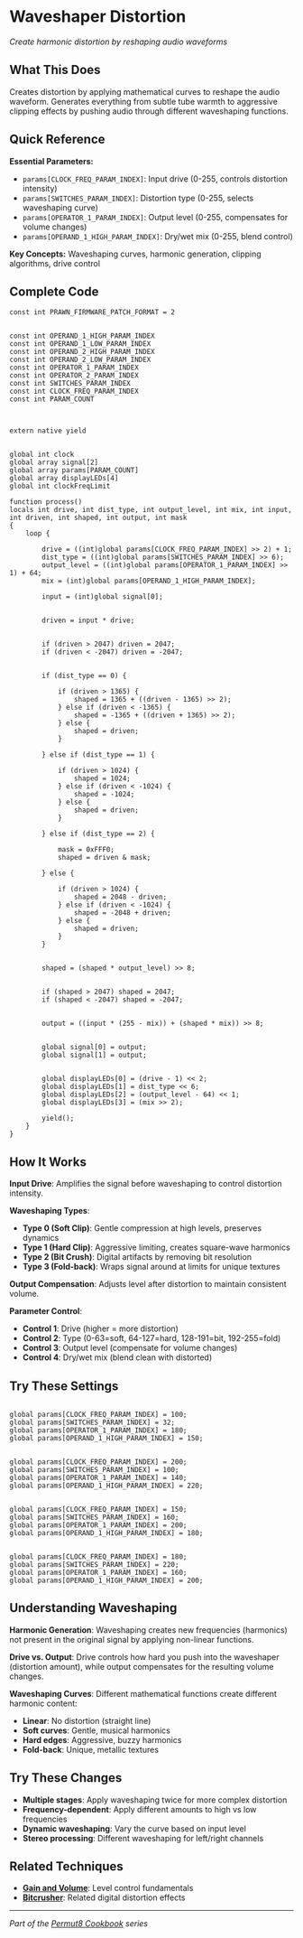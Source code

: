# Waveshaper Distortion

*Create harmonic distortion by reshaping audio waveforms*

## What This Does

Creates distortion by applying mathematical curves to reshape the audio waveform. Generates everything from subtle tube warmth to aggressive clipping effects by pushing audio through different waveshaping functions.

## Quick Reference

**Essential Parameters:**
- `params[CLOCK_FREQ_PARAM_INDEX]`: Input drive (0-255, controls distortion intensity)
- `params[SWITCHES_PARAM_INDEX]`: Distortion type (0-255, selects waveshaping curve)
- `params[OPERATOR_1_PARAM_INDEX]`: Output level (0-255, compensates for volume changes)
- `params[OPERAND_1_HIGH_PARAM_INDEX]`: Dry/wet mix (0-255, blend control)

**Key Concepts:** Waveshaping curves, harmonic generation, clipping algorithms, drive control

## Complete Code

```impala
const int PRAWN_FIRMWARE_PATCH_FORMAT = 2


const int OPERAND_1_HIGH_PARAM_INDEX
const int OPERAND_1_LOW_PARAM_INDEX
const int OPERAND_2_HIGH_PARAM_INDEX
const int OPERAND_2_LOW_PARAM_INDEX
const int OPERATOR_1_PARAM_INDEX
const int OPERATOR_2_PARAM_INDEX
const int SWITCHES_PARAM_INDEX
const int CLOCK_FREQ_PARAM_INDEX
const int PARAM_COUNT



extern native yield


global int clock
global array signal[2]
global array params[PARAM_COUNT]
global array displayLEDs[4]
global int clockFreqLimit

function process()
locals int drive, int dist_type, int output_level, int mix, int input, int driven, int shaped, int output, int mask
{
    loop {

        drive = ((int)global params[CLOCK_FREQ_PARAM_INDEX] >> 2) + 1;
        dist_type = ((int)global params[SWITCHES_PARAM_INDEX] >> 6);
        output_level = ((int)global params[OPERATOR_1_PARAM_INDEX] >> 1) + 64;
        mix = (int)global params[OPERAND_1_HIGH_PARAM_INDEX];
        
        input = (int)global signal[0];
        

        driven = input * drive;
        

        if (driven > 2047) driven = 2047;
        if (driven < -2047) driven = -2047;
        

        if (dist_type == 0) {

            if (driven > 1365) {
                shaped = 1365 + ((driven - 1365) >> 2);
            } else if (driven < -1365) {
                shaped = -1365 + ((driven + 1365) >> 2);
            } else {
                shaped = driven;
            }
            
        } else if (dist_type == 1) {

            if (driven > 1024) {
                shaped = 1024;
            } else if (driven < -1024) {
                shaped = -1024;
            } else {
                shaped = driven;
            }
            
        } else if (dist_type == 2) {

            mask = 0xFFF0;
            shaped = driven & mask;
            
        } else {

            if (driven > 1024) {
                shaped = 2048 - driven;
            } else if (driven < -1024) {
                shaped = -2048 + driven;
            } else {
                shaped = driven;
            }
        }
        

        shaped = (shaped * output_level) >> 8;
        

        if (shaped > 2047) shaped = 2047;
        if (shaped < -2047) shaped = -2047;
        

        output = ((input * (255 - mix)) + (shaped * mix)) >> 8;
        

        global signal[0] = output;
        global signal[1] = output;
        

        global displayLEDs[0] = (drive - 1) << 2;
        global displayLEDs[1] = dist_type << 6;
        global displayLEDs[2] = (output_level - 64) << 1;
        global displayLEDs[3] = (mix >> 2);
        
        yield();
    }
}

```

## How It Works

**Input Drive**: Amplifies the signal before waveshaping to control distortion intensity.

**Waveshaping Types**:
- **Type 0 (Soft Clip)**: Gentle compression at high levels, preserves dynamics
- **Type 1 (Hard Clip)**: Aggressive limiting, creates square-wave harmonics
- **Type 2 (Bit Crush)**: Digital artifacts by removing bit resolution
- **Type 3 (Fold-back)**: Wraps signal around at limits for unique textures

**Output Compensation**: Adjusts level after distortion to maintain consistent volume.

**Parameter Control**:
- **Control 1**: Drive (higher = more distortion)
- **Control 2**: Type (0-63=soft, 64-127=hard, 128-191=bit, 192-255=fold)
- **Control 3**: Output level (compensate for volume changes)
- **Control 4**: Dry/wet mix (blend clean with distorted)

## Try These Settings

```impala

global params[CLOCK_FREQ_PARAM_INDEX] = 100;
global params[SWITCHES_PARAM_INDEX] = 32;
global params[OPERATOR_1_PARAM_INDEX] = 180;
global params[OPERAND_1_HIGH_PARAM_INDEX] = 150;


global params[CLOCK_FREQ_PARAM_INDEX] = 200;
global params[SWITCHES_PARAM_INDEX] = 100;
global params[OPERATOR_1_PARAM_INDEX] = 140;
global params[OPERAND_1_HIGH_PARAM_INDEX] = 220;


global params[CLOCK_FREQ_PARAM_INDEX] = 150;
global params[SWITCHES_PARAM_INDEX] = 160;
global params[OPERATOR_1_PARAM_INDEX] = 200;
global params[OPERAND_1_HIGH_PARAM_INDEX] = 180;


global params[CLOCK_FREQ_PARAM_INDEX] = 180;
global params[SWITCHES_PARAM_INDEX] = 220;
global params[OPERATOR_1_PARAM_INDEX] = 160;
global params[OPERAND_1_HIGH_PARAM_INDEX] = 200;
```

## Understanding Waveshaping

**Harmonic Generation**: Waveshaping creates new frequencies (harmonics) not present in the original signal by applying non-linear functions.

**Drive vs. Output**: Drive controls how hard you push into the waveshaper (distortion amount), while output compensates for the resulting volume changes.

**Waveshaping Curves**: Different mathematical functions create different harmonic content:
- **Linear**: No distortion (straight line)
- **Soft curves**: Gentle, musical harmonics
- **Hard edges**: Aggressive, buzzy harmonics
- **Fold-back**: Unique, metallic textures

## Try These Changes

- **Multiple stages**: Apply waveshaping twice for more complex distortion
- **Frequency-dependent**: Apply different amounts to high vs low frequencies
- **Dynamic waveshaping**: Vary the curve based on input level
- **Stereo processing**: Different waveshaping for left/right channels

## Related Techniques

- **[Gain and Volume](../fundamentals/gain-and-volume.md)**: Level control fundamentals
- **[Bitcrusher](bitcrusher.md)**: Related digital distortion effects

---
*Part of the [Permut8 Cookbook](../index.md) series*